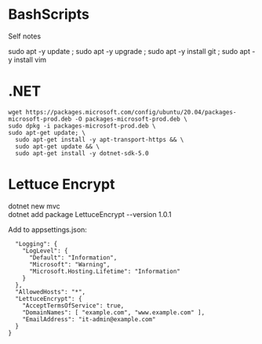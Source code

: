 # BashScripts
Self notes

sudo apt -y update ; sudo apt -y upgrade ; sudo apt -y install git ; sudo apt -y install vim

# .NET
```
wget https://packages.microsoft.com/config/ubuntu/20.04/packages-microsoft-prod.deb -O packages-microsoft-prod.deb \
sudo dpkg -i packages-microsoft-prod.deb \
sudo apt-get update; \
  sudo apt-get install -y apt-transport-https && \
  sudo apt-get update && \
  sudo apt-get install -y dotnet-sdk-5.0
  ```

# Lettuce Encrypt
dotnet new mvc  
dotnet add package LettuceEncrypt --version 1.0.1

Add to appsettings.json:

```{
  "Logging": {
    "LogLevel": {
      "Default": "Information",
      "Microsoft": "Warning",
      "Microsoft.Hosting.Lifetime": "Information"
    }
  },
  "AllowedHosts": "*",
  "LettuceEncrypt": {
    "AcceptTermsOfService": true,
    "DomainNames": [ "example.com", "www.example.com" ],
    "EmailAddress": "it-admin@example.com"
  }
}
```
